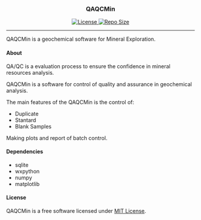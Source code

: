 
<h3 align="center">QAQCMin</h3>
<p align="center">
  <a href="#">
    <img src="https://img.shields.io/github/license/GuilhermeMene/QAQCMin?style=for-the-badge" style="max-width:100%;" alt="License">
  </a>
  <a href="#">
    <img src="https://img.shields.io/github/repo-size/GuilhermeMene/QAQCMin?style=for-the-badge" style="max-width:100%;" alt="Repo Size">
  </a>

_____________

QAQCMin is a geochemical software for Mineral Exploration.

#### About

QA/QC is a evaluation process to ensure the confidence in mineral resources analysis.

QAQCMin is a software for control of quality and assurance in geochemical analysis.

The main features of the QAQCMin is the control of: 
* Duplicate 
* Stantard 
* Blank Samples

Making plots and report of batch control.

#### Dependencies

* sqlite
* wxpython
* numpy
* matplotlib

#### License

QAQCMin is a free software licensed under [MIT License](LICENSE).

